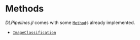 # Methods

*DLPipelines.jl* comes with some [`Method`](#)s already implemented.

- [`ImageClassification`](#)